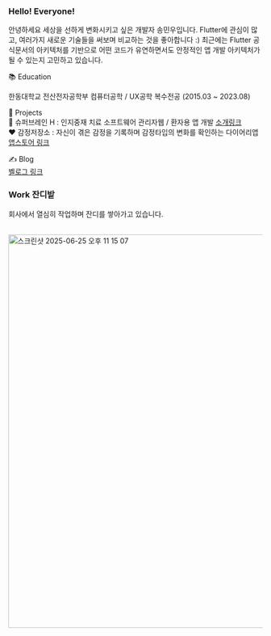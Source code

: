 <br><br>
### Hello! Everyone!
안녕하세요 세상을 선하게 변화시키고 싶은 개발자 송민우입니다.
Flutter에 관심이 많고, 여러가지 새로운 기술들을 써보며 비교하는 것을 좋아합니다 :) 
최근에는 Flutter 공식문서의 아키텍처를 기반으로 어떤 코드가 유연하면서도 안정적인 앱 개발 아키텍처가 될 수 있는지 고민하고 있습니다.


📚 Education

한동대학교 전산전자공학부 컴퓨터공학 / UX공학 복수전공 (2015.03 ~ 2023.08)

👀 Projects</br>
🧠 슈퍼브레인 H : 인지중재 치료 소프트웨어 관리자웹 / 환자용 앱 개발 [소개링크](https://www.mysuperbrain.kr/)</br>
❤️ 감정저장소 : 자신이 겪은 감정을 기록하며 감정타입의 변화를 확인하는 다이어리앱 [앱스토어 링크](https://apps.apple.com/kr/app/%EA%B0%90%EC%A0%95%EC%A0%80%EC%9E%A5%EC%86%8C-%EA%B0%90%EC%A0%95%EC%9D%BC%EA%B8%B0/id6472668660)

✍️ Blog</br>
[벨로그 링크](https://velog.io/@hightuna2/posts)



### Work 잔디밭
회사에서 열심히 작업하며 잔디를 쌓아가고 있습니다.

<br>
<img width="779" alt="스크린샷 2025-06-25 오후 11 15 07" src="https://github.com/user-attachments/assets/5293ce28-7b72-4155-9835-f45ed7d46878" />




